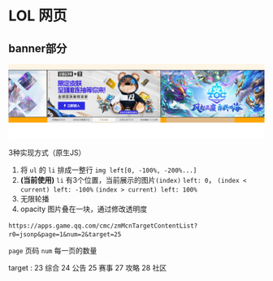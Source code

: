 # LOL 网页

## banner部分
![](./readme_asset/banner.png)

3种实现方式（原生JS）
1. 将 `ul` 的 `li` 排成一整行 `img left[0, -100%, -200%...]`
2. **(当前使用)** `li` 有3个位置，当前展示的图片`(index)`  `left: 0`， `(index < current) left: -100%` `(index > current) left: 100%`
3. 无限轮播
4. opacity 图片叠在一块，通过修改透明度

`https://apps.game.qq.com/cmc/zmMcnTargetContentList?r0=jsonp&page=1&num=2&target=25`

`page` 页码
`num`  每一页的数量

target :
23 综合
24 公告
25 赛事
27 攻略
28 社区
